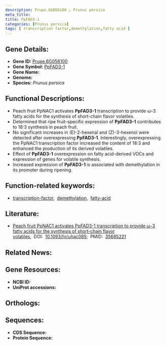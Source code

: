 ```yaml
---
description: Prupe.6G056100 ; Prunus persica
meta_title:
title: PpFAD3-1
categories: [Prunus persica]
tags: [ transcription factor,demethylation,fatty acid ]
---
```


## Gene Details:
- **Gene ID:** [Prupe.6G056100]()
- **Gene Symbol:** <u>PpFAD3-1</u>
- **Gene Name:** 
- **Genome:** []()
- **Species:** *Prunus persica*

## Functional Descriptions:
   - Peach fruit PpNAC1 activates **PpFAD3-1** transcription to provide ω-3 fatty acids for the synthesis of short-chain flavor volatiles.
   - Determined that ripe fruit-specific expression of **PpFAD3-1** contributes to 18:3 synthesis in peach fruit.
   - No significant increases in (E)-2-hexenal and (Z)-3-hexenol were detected after overexpressing **PpFAD3-1**. Interestingly, overexpressing the PpNAC1 transcription factor increased the content of 18:3 and enhanced the production of its derived volatiles.
   - Effect of **PpFAD3-1** overexpression on fatty acid-derived VOCs and expression of genes for volatile synthesis.
   -  Increased expression of **PpFAD3-1** is associated with demethylation in its promoter during ripening. 

## Function-related keywords:
   - [transcription-factor](/tags/transcription-factor/),&nbsp;&nbsp;[demethylation](/tags/demethylation/),&nbsp;&nbsp;[fatty-acid](/tags/fatty-acid/)

## Literature:
   - [Peach fruit PpNAC1 activates PpFAD3-1 transcription to provide ω-3 fatty acids for the synthesis of short-chain flavor volatiles.](https://doi.org/10.1093/hr/uhac085)&nbsp;&nbsp;DOI:&nbsp;&nbsp;[10.1093/hr/uhac085](https://doi.org/10.1093/hr/uhac085);&nbsp;&nbsp;PMID:&nbsp;&nbsp;[35685221](https://pubmed.ncbi.nlm.nih.gov/35685221/)

## Related News:

## Gene Resources:
- **NCBI ID:**  [](https://www.ncbi.nlm.nih.gov/gene/?term=)
- **UniProt accessions:**  [](https://www.uniprot.org/uniprotkb//entry)

## Orthologs:

## Sequences:
- **CDS Sequence:**
- **Protein Sequence:**
